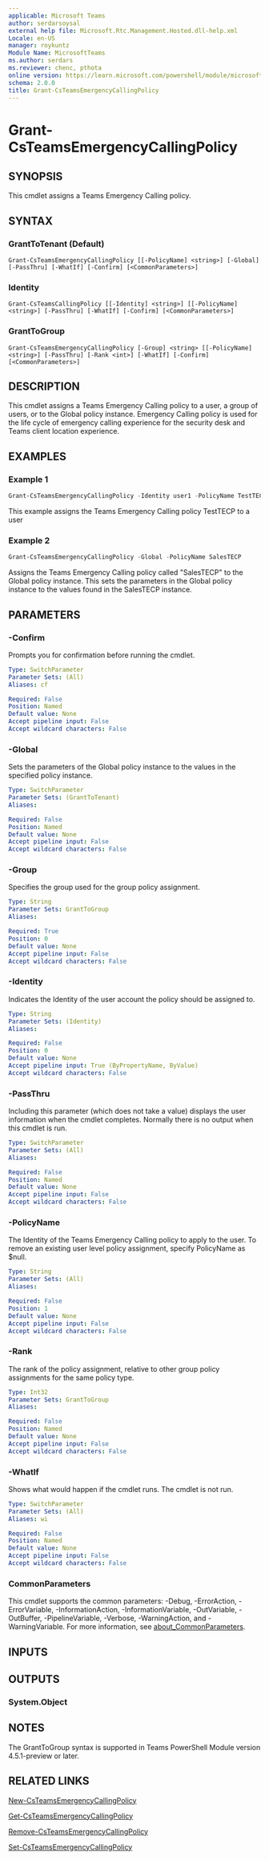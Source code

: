 ```yaml
---
applicable: Microsoft Teams
author: serdarsoysal
external help file: Microsoft.Rtc.Management.Hosted.dll-help.xml
Locale: en-US
manager: roykuntz
Module Name: MicrosoftTeams
ms.author: serdars
ms.reviewer: chenc, pthota
online version: https://learn.microsoft.com/powershell/module/microsoftteams/grant-csteamsemergencycallingpolicy
schema: 2.0.0
title: Grant-CsTeamsEmergencyCallingPolicy
---
```


# Grant-CsTeamsEmergencyCallingPolicy

## SYNOPSIS
This cmdlet assigns a Teams Emergency Calling policy.

## SYNTAX

### GrantToTenant (Default)
```
Grant-CsTeamsEmergencyCallingPolicy [[-PolicyName] <string>] [-Global] [-PassThru] [-WhatIf] [-Confirm] [<CommonParameters>]
```

### Identity
```
Grant-CsTeamsCallingPolicy [[-Identity] <string>] [[-PolicyName] <string>] [-PassThru] [-WhatIf] [-Confirm] [<CommonParameters>]
```

### GrantToGroup
```
Grant-CsTeamsEmergencyCallingPolicy [-Group] <string> [[-PolicyName] <string>] [-PassThru] [-Rank <int>] [-WhatIf] [-Confirm] [<CommonParameters>]
```

## DESCRIPTION
This cmdlet assigns a Teams Emergency Calling policy to a user, a group of users, or to the Global policy instance. Emergency Calling policy is used for the life cycle of emergency calling experience for the security desk and Teams client location experience.

## EXAMPLES

### Example 1
```powershell
Grant-CsTeamsEmergencyCallingPolicy -Identity user1 -PolicyName TestTECP
```

This example assigns the Teams Emergency Calling policy TestTECP to a user

### Example 2
```powershell
Grant-CsTeamsEmergencyCallingPolicy -Global -PolicyName SalesTECP
```

Assigns the Teams Emergency Calling policy called "SalesTECP" to the Global policy instance. This sets the parameters in the Global policy instance to the values found in the SalesTECP instance.

## PARAMETERS

### -Confirm
Prompts you for confirmation before running the cmdlet.

```yaml
Type: SwitchParameter
Parameter Sets: (All)
Aliases: cf

Required: False
Position: Named
Default value: None
Accept pipeline input: False
Accept wildcard characters: False
```

### -Global
Sets the parameters of the Global policy instance to the values in the specified policy instance.

```yaml
Type: SwitchParameter
Parameter Sets: (GrantToTenant)
Aliases:

Required: False
Position: Named
Default value: None
Accept pipeline input: False
Accept wildcard characters: False
```

### -Group
Specifies the group used for the group policy assignment.

```yaml
Type: String
Parameter Sets: GrantToGroup
Aliases:

Required: True
Position: 0
Default value: None
Accept pipeline input: False
Accept wildcard characters: False
```

### -Identity
Indicates the Identity of the user account the policy should be assigned to.

```yaml
Type: String
Parameter Sets: (Identity)
Aliases:

Required: False
Position: 0
Default value: None
Accept pipeline input: True (ByPropertyName, ByValue)
Accept wildcard characters: False
```

### -PassThru
Including this parameter (which does not take a value) displays the user information when the cmdlet completes. Normally there is no output when this cmdlet is run.

```yaml
Type: SwitchParameter
Parameter Sets: (All)
Aliases:

Required: False
Position: Named
Default value: None
Accept pipeline input: False
Accept wildcard characters: False
```

### -PolicyName
The Identity of the Teams Emergency Calling policy to apply to the user. To remove an existing user level policy assignment, specify PolicyName as $null.

```yaml
Type: String
Parameter Sets: (All)
Aliases:

Required: False
Position: 1
Default value: None
Accept pipeline input: False
Accept wildcard characters: False
```

### -Rank
The rank of the policy assignment, relative to other group policy assignments for the same policy type.

```yaml
Type: Int32
Parameter Sets: GrantToGroup
Aliases:

Required: False
Position: Named
Default value: None
Accept pipeline input: False
Accept wildcard characters: False
```

### -WhatIf
Shows what would happen if the cmdlet runs.
The cmdlet is not run.

```yaml
Type: SwitchParameter
Parameter Sets: (All)
Aliases: wi

Required: False
Position: Named
Default value: None
Accept pipeline input: False
Accept wildcard characters: False
```

### CommonParameters
This cmdlet supports the common parameters: -Debug, -ErrorAction, -ErrorVariable, -InformationAction, -InformationVariable, -OutVariable, -OutBuffer, -PipelineVariable, -Verbose, -WarningAction, and -WarningVariable. For more information, see [about_CommonParameters](https://go.microsoft.com/fwlink/?LinkID=113216).

## INPUTS

## OUTPUTS

### System.Object

## NOTES

The GrantToGroup syntax is supported in Teams PowerShell Module version 4.5.1-preview or later.

## RELATED LINKS

[New-CsTeamsEmergencyCallingPolicy](https://learn.microsoft.com/powershell/module/microsoftteams/new-csteamsemergencycallingpolicy)

[Get-CsTeamsEmergencyCallingPolicy](https://learn.microsoft.com/powershell/module/microsoftteams/get-csteamsemergencycallingpolicy)

[Remove-CsTeamsEmergencyCallingPolicy](https://learn.microsoft.com/powershell/module/microsoftteams/remove-csteamsemergencycallingpolicy)

[Set-CsTeamsEmergencyCallingPolicy](https://learn.microsoft.com/powershell/module/microsoftteams/set-csteamsemergencycallingpolicy)
